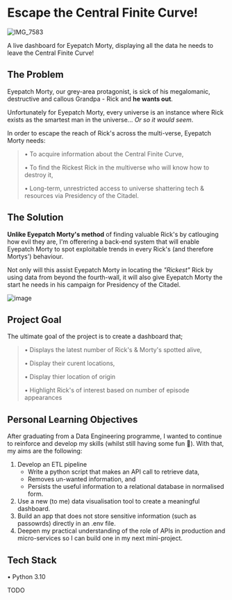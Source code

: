 # Escape the Central Finite Curve!
![IMG_7583](https://github.com/kahlail/escape_the_central_finite_curve/assets/109074529/8bfae00e-2174-4f7a-b446-7a486b4b1ce8)

<p>A live dashboard for Eyepatch Morty, displaying all the data he needs to leave the Central Finite Curve! </p>


## The Problem

<p>Eyepatch Morty, our grey-area protagonist, is sick of his megalomanic, destructive and callous Grandpa - Rick and <strong>he wants out</strong>.
</p>


<p>Unfortunately for Eyepatch Morty, every universe is an instance where Rick exists as the smartest man in the universe... <em>Or so it would seem</em>.
</p>


<p>In order to escape the reach of Rick's across the multi-verse, Eyepatch Morty needs: <br/>

>• To acquire information about the Central Finite Curve, <br/>
>
>• To find the Rickest Rick in the multiverse who will know how to destroy it, <br/>
>
>• Long-term, unrestricted access to universe shattering tech & resources via Presidency of the Citadel. <br/>


## The Solution

<p><strong>Unlike Eyepatch Morty's method</strong> of finding valuable Rick's by catlouging how evil they are, I'm offerering a back-end system that will enable Eyepatch Morty to spot exploitable trends in every Rick's (and therefore Mortys') behaviour.</p>


<p>Not only will this assist Eyepatch Morty in locating the <em>"Rickest"</em> Rick by using data from beyond the fourth-wall, it will also give Eyepatch Morty the start he needs in his campaign for Presidency of the Citadel.</p>

![image](https://github.com/kahlail/escape_the_central_finite_curve/assets/109074529/59376be5-2fbc-4533-aec2-3683a4c8c67c)


## Project Goal

The ultimate goal of the project is to create a dashboard that;
>• Displays the latest number of Rick's & Morty's spotted alive, <br/>
>
>• Display their curent locations,<br/>
>
>• Display thier location of origin<br/>
>
>• Highlight Rick's of interest based on number of episode appearances<br/>


## Personal Learning Objectives

After graduating from a Data Engineering programme, I wanted to continue to reinforce and develop my skills (whilst still having some fun 🥳). With that, my aims are the following:

<ol>
<li>Develop an ETL pipeline
    <ul>
        <li>Write a python script that makes an API call to retrieve data,</li>
        <li>Removes un-wanted information, and </li>
        <li>Persists the useful information to a relational database in normalised form.</li>
    </ul>
</li>
<li>Use a new (to me) data visualisation tool to create a meaningful dashboard.</li>

<li>Build an app that does not store sensitive information (such as passowrds) directly in an .env file.</li>

<li>Deepen my practical understanding of the role of APIs in production and micro-services so I can build one in my next mini-project.</li>
</ol>

## Tech Stack

• Python 3.10

TODO
